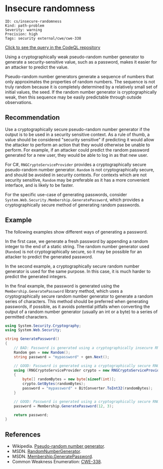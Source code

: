 # Insecure randomness

```
ID: cs/insecure-randomness
Kind: path-problem
Severity: warning
Precision: high
Tags: security external/cwe/cwe-338

```
[Click to see the query in the CodeQL repository](https://github.com/github/codeql/tree/main/csharp/ql/src/Security%20Features/InsecureRandomness.ql)

Using a cryptographically weak pseudo-random number generator to generate a security-sensitive value, such as a password, makes it easier for an attacker to predict the value.

Pseudo-random number generators generate a sequence of numbers that only approximates the properties of random numbers. The sequence is not truly random because it is completely determined by a relatively small set of initial values, the seed. If the random number generator is cryptographically weak, then this sequence may be easily predictable through outside observations.


## Recommendation
Use a cryptographically secure pseudo-random number generator if the output is to be used in a security sensitive context. As a rule of thumb, a value should be considered "security sensitive" if predicting it would allow the attacker to perform an action that they would otherwise be unable to perform. For example, if an attacker could predict the random password generated for a new user, they would be able to log in as that new user.

For C#, `RNGCryptoServiceProvider` provides a cryptographically secure pseudo-random number generator. `Random` is not cryptographically secure, and should be avoided in security contexts. For contexts which are not security sensitive, `Random` may be preferable as it has a more convenient interface, and is likely to be faster.

For the specific use-case of generating passwords, consider `System.Web.Security.Membership.GeneratePassword`, which provides a cryptographically secure method of generating random passwords.


## Example
The following examples show different ways of generating a password.

In the first case, we generate a fresh password by appending a random integer to the end of a static string. The random number generator used (`Random`) is not cryptographically secure, so it may be possible for an attacker to predict the generated password.

In the second example, a cryptographically secure random number generator is used for the same purpose. In this case, it is much harder to predict the generated integers.

In the final example, the password is generated using the `Membership.GeneratePassword` library method, which uses a cryptographically secure random number generator to generate a random series of characters. This method should be preferred when generating passwords, if possible, as it avoids potential pitfalls when converting the output of a random number generator (usually an int or a byte) to a series of permitted characters.


```csharp
using System.Security.Cryptography;
using System.Web.Security;

string GeneratePassword()
{
    // BAD: Password is generated using a cryptographically insecure RNG
    Random gen = new Random();
    string password = "mypassword" + gen.Next();

    // GOOD: Password is generated using a cryptographically secure RNG
    using (RNGCryptoServiceProvider crypto = new RNGCryptoServiceProvider())
    {
        byte[] randomBytes = new byte[sizeof(int)];
        crypto.GetBytes(randomBytes);
        password = "mypassword" + BitConverter.ToInt32(randomBytes);
    }

    // GOOD: Password is generated using a cryptographically secure RNG
    password = Membership.GeneratePassword(12, 3);

    return password;
}

```

## References
* Wikipedia. [Pseudo-random number generator](http://en.wikipedia.org/wiki/Pseudorandom_number_generator).
* MSDN. [RandomNumberGenerator](http://msdn.microsoft.com/en-us/library/system.security.cryptography.randomnumbergenerator.aspx).
* MSDN. [Membership.GeneratePassword](https://msdn.microsoft.com/en-us/library/system.web.security.membership.generatepassword(v=vs.110).aspx).
* Common Weakness Enumeration: [CWE-338](https://cwe.mitre.org/data/definitions/338.html).